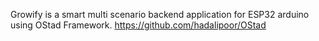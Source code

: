 Growify is a smart multi scenario backend application for ESP32 arduino using OStad Framework.
https://github.com/hadalipoor/OStad